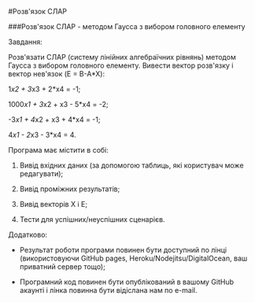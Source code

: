 #Розв'язок СЛАР

###Розв'язок СЛАР - методом Гаусса з вибором головного елементу

Завдання:


Розв'язати СЛАР (систему лінійних алгебраїчних рівнянь) методом Гаусса з вибором головного елементу.
Вивести вектор розв'язку і вектор нев'язок (E = B-A*X):


1*x2 + 3*x3 + 2*x4 = -1;

1000*x1 + 3*x2 + x3 - 5*x4 = -2;

-3*x1 + 4*x2 + x3 + 4*x4 = -1;

4*x1 - 2*x3 - 3*x4 = 4.


Програма має містити в собі:

1. Вивід вхідних даних (за допомогою таблиць, які користувач може редагувати);

2. Вивід проміжних результатів;

3. Вивід векторів X і E;

3. Тести для успішних/неуспішних сценарієв.


Додатково:

- Результат роботи програми повинен бути доступний по лінці (використовуючи GitHub pages, Heroku/Nodejitsu/DigitalOcean, ваш приватний сервер тощо);

- Програмний код повинен бути опублікований в вашому GitHub акаунті і лінка повинна бути відіслана нам по e-mail.